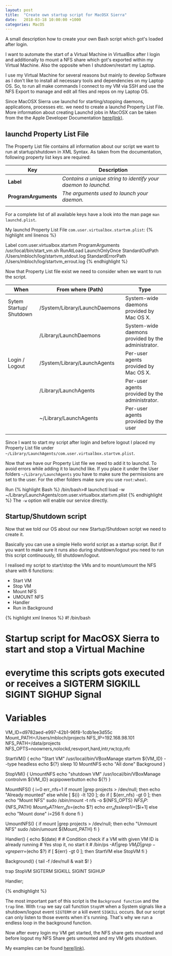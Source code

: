 ```yaml
---
layout: post
title:  "Create own startup script for MacOSX Sierra"
date:   2018-03-18 10:00:00 +1000
categories: MacOS
---
```


A small description how to create your own Bash script which got's loaded after login.
<!--excerpts-->

I want to automate the start of a Virtual Machine in VirtualBox after I login and additionally to mount a NFS share which got's exported within my Virtual Machine. Also the opposite when I shutdown/restart my Laptop.

I use my Virtual Machine for several reasons but mainly to develop Software as I don't like to install all necessary tools and dependencies on my Laptop OS. So, to run all make commands I connect to my VM via SSH and use the NFS Export to manage and edit all files and repos on my Laptop OS.

Since MacOSX Sierra use launchd for starting/stopping daemons, applications, processes etc. we need to create a launchd Property List File. More information about creating Launchd jobs in MacOSX can be taken from the the Apple Developer Documentation [here(link)](https://developer.apple.com/library/content/documentation/MacOSX/Conceptual/BPSystemStartup/Chapters/CreatingLaunchdJobs.html).

## launchd Property List File

The Property List file contains all information about our script we want to run at startup/shutdown in XML Syntax. As taken from the documentation, following property list keys are required:

Key                  | Description
-------------------- | --------------------
**Label**            | *Contains a unique string to identify your daemon to launchd.*
**ProgramArguments** | *The arguments used to launch your daemon.*
                     |

For a complete list of all available keys have a look into the man page `man launchd.plist`.

My launchd Property List File `com.user.virtualbox.startvm.plist`:
{% highlight xml linenos %}
<?xml version="1.0" encoding="UTF-8"?>
<!DOCTYPE plist PUBLIC "-//Apple//DTD PLIST 1.0//EN" "http://www.apple.com/DTDs/PropertyList-1.0.dtd">
<plist version="1.0">
  <dict>
    <key>Label</key>
    <string>com.user.virtualbox.startvm</string>
    <key>ProgramArguments</key>
    <array>
	    <string>/usr/local/bin/start_vm.sh</string>
    </array>
    <key>RunAtLoad</key>
    <true/>
    <key>LaunchOnlyOnce</keyu>
    <true/>
    <key>StandardOutPath</key>
    <string>/Users/mbloch/log/startvm_stdout.log</string>
    <key>StandardErrorPath</key>
    <string>/Users/mbloch/log/startvm_errout.log</string>
  </dict>
</plist>
{% endhighlight %}

Now that Property List file exist we need to consider when we want to run the script.

When                    | From where (Path)             | Type           
------------------------|-------------------------------|---------------
Sytem Startup/ Shutdown | /System/Library/LaunchDaemons | System-wide daemons provided by Mac OS X.
                        | /Library/LaunchDaemons        | System-wide daemons provided by the administrator.
Login / Logout          | /System/Library/LaunchAgents  | Per-user agents provided by Mac OS X.
                        | /Library/LaunchAgents         | Per-user agents provided by the administrator.
                        | ~/Library/LaunchAgents        | Per-user agents provided by the user
                        |                               |

Since I want to start my script after login and before logout I placed my Property List file under `~/Library/LaunchAgents/com.user.virtualbox.startvm.plist`.

Now that we have our Property List file we need to add it to launchd. To avoid errors while adding it to launchd like. If you place it under the User folders `~/Library/LaunchAgents` you have to make sure the permissions are set to the user. For the other folders make sure you use `root:wheel`.

Run
{% highlight Bash %}
/bin/bash># launchctl load -w ~/Library/LaunchAgents/com.user.virtualbox.startvm.plist
{% endhighlight %}
The `-w` option will enable our service directly.

## Startup/Shutdown script
Now that we told our OS about our new Startup/Shutdown script we need to create it.

Basically you can use a simple Hello world script as a startup script. But if you want to make sure it runs also during shutdown/logout you need to run this script continuously, till shutdown/logout.

I realised my script to start/stop the VMs and to mount/umount the NFS share with 6 functions:
* Start VM
* Stop VM
* Mount NFS
* UMOUNT NFS
* Handler
* Run in Background

{% highlight xml linenos %}
#! /bin/bash
#
# Startup script for MacOSX Sierra to start and stop a Virtual Machine
# everytime this scripts gots executed or receives a SIGTERM SIGKILL SIGINT SIGHUP Signal
#

# Variables
VM_ID=d9782aed-e997-42b1-96f8-1cdb1ee3d55c
Mount_PATH=/Users/mbloch/projects
NFS_IP=192.168.98.101
NFS_PATH=/data/projects
NFS_OPTS=noowners,nolockd,resvport,hard,intr,rw,tcp,nfc

StartVM()
{
        echo "Start VM"
        /usr/local/bin/VBoxManage startvm ${VM_ID} --type headless
        echo ${?}
	sleep 10
	MountNFS
	echo "All done"
	Background
}

StopVM()
{
	UmountNFS
        echo "shutdown VM"
        /usr/local/bin/VBoxManage controlvm ${VM_ID} acpipowerbutton
        echo ${?}
}

MountNFS()
{
	i=0
	err_nfs=1
	if mount |grep projects > /dev/null; then
		echo "Already mounted"
	else
		while [ ${i} -lt 120 ]; do
			if [ ${err_nfs} -gt 0 ]; then
				echo "Mount NFS"
				sudo /sbin/mount -t nfs -o ${NFS_OPTS} ${NFS_IP}:${NFS_PATH} ${Mount_PATH}
				err_nfs=$(echo $?)
				echo ${err_nfs}
				sleep 1
				i=$[$i+1]
			else
				echo "Mount done"
				i=256
			fi
		done
	fi
}

UmountNFS()
{
        if mount |grep projects > /dev/null; then
      		echo "Unmount NFS"
          sudo /sbin/umount ${Mount_PATH}
        fi
}

Handler()
{
	echo $(date)
	#
	# Condition check if a VM with given VM ID is already running
	# Yes stop it, no start it
	#
	/bin/ps -Af|grep ${VM_ID}|grep -v grep
	err=$(echo $?)
	if [ ${err} -gt 0 ]; then
		StartVM
	else
		StopVM
	fi
}

Background()
{
	tail -f /dev/null &
	wait $!
}

trap StopVM SIGTERM SIGKILL SIGINT SIGHUP

Handler;

{% endhighlight %}

The most important part of this script is the `Background function` and the `trap` line. With `trap` we say call function `StopVM` when a System signals like a shutdown/logout event `SIGTERM` or a kill event `SIGKILL` occurs. But our script can only listen to those events when it's running. That's why we run a endless loop in the background function.

Now after every login my VM get started, the NFS share gets mounted and before logout my NFS Share gets umounted and my VM gets shutdown.

My examples can be found [here(link)](https://github.com/PillPall/examples/tree/master/sierra-launchd-script).
